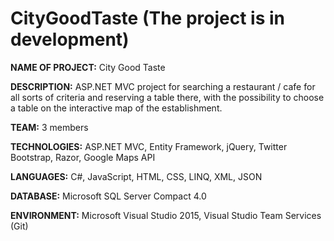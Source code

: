 # CityGoodTaste (The project is in development)
**NAME OF PROJECT:** City Good Taste

**DESCRIPTION:** ASP.NET MVC project for searching a restaurant / cafe for all sorts of criteria and reserving a table there, with the possibility to choose a table on the interactive map of the establishment.

**TEAM:** 3 members

**TECHNOLOGIES:** ASP.NET MVC, Entity Framework, jQuery, Twitter Bootstrap, Razor, Google Maps API

**LANGUAGES:** С#, JavaScript, HTML, CSS, LINQ, XML, JSON

**DATABASE:** Microsoft SQL Server Compact 4.0

**ENVIRONMENT:** Microsoft Visual Studio 2015, Visual Studio Team Services (Git) 
